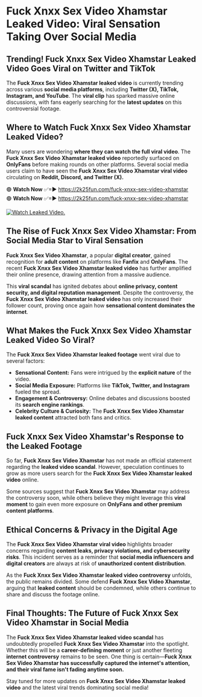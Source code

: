 # Fuck Xnxx Sex Video Xhamstar Leaked Video: Viral Sensation Taking Over Social Media

## **Trending! Fuck Xnxx Sex Video Xhamstar Leaked Video Goes Viral on Twitter and TikTok**
The **Fuck Xnxx Sex Video Xhamstar leaked video** is currently trending across various **social media platforms**, including **Twitter (X), TikTok, Instagram, and YouTube**. The **viral clip** has sparked massive online discussions, with fans eagerly searching for the **latest updates** on this controversial footage.

## **Where to Watch Fuck Xnxx Sex Video Xhamstar Leaked Video?**
Many users are wondering **where they can watch the full viral video**. The **Fuck Xnxx Sex Video Xhamstar leaked video** reportedly surfaced on **OnlyFans** before making rounds on other platforms. Several social media users claim to have seen the **Fuck Xnxx Sex Video Xhamstar viral video** circulating on **Reddit, Discord, and Twitter (X).**

🟢 **Watch Now** ✅=► https://2k25fun.com/fuck-xnxx-sex-video-xhamstar  
🟢 **Watch Now** ✅=► https://2k25fun.com/fuck-xnxx-sex-video-xhamstar  

[![Watch Leaked Video.](https://miro.medium.com/v2/resize:fit:828/format:webp/1*cilzJN44JGOrTw9NJCrNHA.gif "Watch Leaked Video")](https://2k25fun.com/fuck-xnxx-sex-video-xhamstar)

## **The Rise of Fuck Xnxx Sex Video Xhamstar: From Social Media Star to Viral Sensation**
**Fuck Xnxx Sex Video Xhamstar**, a popular **digital creator**, gained recognition for **adult content** on platforms like **Fanfix** and **OnlyFans**. The recent **Fuck Xnxx Sex Video Xhamstar leaked video** has further amplified their online presence, drawing attention from a massive audience.

This **viral scandal** has ignited debates about **online privacy, content security, and digital reputation management**. Despite the controversy, the **Fuck Xnxx Sex Video Xhamstar leaked video** has only increased their follower count, proving once again how **sensational content dominates the internet**.

## **What Makes the Fuck Xnxx Sex Video Xhamstar Leaked Video So Viral?**
The **Fuck Xnxx Sex Video Xhamstar leaked footage** went viral due to several factors:
- **Sensational Content:** Fans were intrigued by the **explicit nature** of the video.
- **Social Media Exposure:** Platforms like **TikTok, Twitter, and Instagram** fueled the spread.
- **Engagement & Controversy:** Online debates and discussions boosted its **search engine rankings**.
- **Celebrity Culture & Curiosity:** The **Fuck Xnxx Sex Video Xhamstar leaked content** attracted both fans and critics.

## **Fuck Xnxx Sex Video Xhamstar's Response to the Leaked Footage**
So far, **Fuck Xnxx Sex Video Xhamstar** has not made an official statement regarding the **leaked video scandal**. However, speculation continues to grow as more users search for the **Fuck Xnxx Sex Video Xhamstar leaked video** online.

Some sources suggest that **Fuck Xnxx Sex Video Xhamstar** may address the controversy soon, while others believe they might leverage this **viral moment** to gain even more exposure on **OnlyFans and other premium content platforms**.

## **Ethical Concerns & Privacy in the Digital Age**
The **Fuck Xnxx Sex Video Xhamstar viral video** highlights broader concerns regarding **content leaks, privacy violations, and cybersecurity risks**. This incident serves as a reminder that **social media influencers and digital creators** are always at risk of **unauthorized content distribution**.

As the **Fuck Xnxx Sex Video Xhamstar leaked video controversy** unfolds, the public remains divided. Some defend **Fuck Xnxx Sex Video Xhamstar**, arguing that **leaked content** should be condemned, while others continue to share and discuss the footage online.

## **Final Thoughts: The Future of Fuck Xnxx Sex Video Xhamstar in Social Media**
The **Fuck Xnxx Sex Video Xhamstar leaked video scandal** has undoubtedly propelled **Fuck Xnxx Sex Video Xhamstar** into the spotlight. Whether this will be a **career-defining moment** or just another fleeting **internet controversy** remains to be seen. One thing is certain—**Fuck Xnxx Sex Video Xhamstar has successfully captured the internet's attention, and their viral fame isn't fading anytime soon.**

Stay tuned for more updates on **Fuck Xnxx Sex Video Xhamstar leaked video** and the latest viral trends dominating social media!